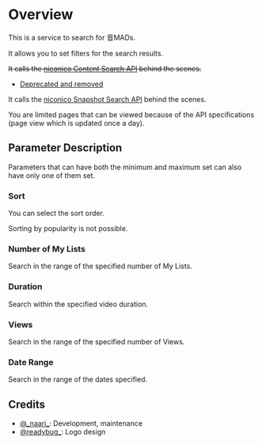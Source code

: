 # Overview

This is a service to search for 音MADs.

It allows you to set filters for the search results.

~~It calls the [niconico Content Search API](https://site.nicovideo.jp/search-api-docs/search.html) behind the scenes.~~

- [Deprecated and removed](https://blog.nicovideo.jp/niconews/143630.html)

It calls the [niconico Snapshot Search API](https://site.nicovideo.jp/search-api-docs/snapshot) behind the scenes.

You are limited pages that can be viewed because of the API specifications (page view which is updated once a day).

## Parameter Description

Parameters that can have both the minimum and maximum set can also have only one of them set.

### Sort

You can select the sort order.

Sorting by popularity is not possible.

### Number of My Lists

Search in the range of the specified number of My Lists.

### Duration

Search within the specified video duration.

### Views

Search in the range of the specified number of Views.

### Date Range

Search in the range of the dates specified.

## Credits

- [@\_naari\_](https://twitter.com/_naari_): Development, maintenance
- [@readybug\_](https://twitter.com/readybug_): Logo design
